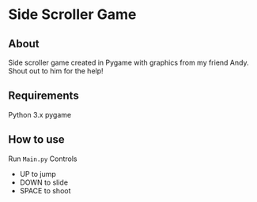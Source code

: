 # Side Scroller Game
## About
Side scroller game created in Pygame with graphics from my friend Andy. Shout out to him for the help!

## Requirements
Python 3.x
pygame

## How to use
Run `Main.py`
Controls
* UP to jump
* DOWN to slide
* SPACE to shoot
